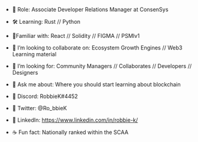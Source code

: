 
- 🔭 Role: Associate Developer Relations Manager at ConsenSys
- 🛠 Learning: Rust // Python
- 🤹‍Familiar with: React // Solidity // FIGMA // PSMlv1
- 🏓 I’m looking to collaborate on: Ecosystem Growth Engines // Web3 Learning material 
- 🔮 I’m looking for: Community Managers // Collaborates // Developers // Designers 
- 💬 Ask me about: Where you should start learning about blockchain
- 🍜 Discord: RobbieK#4452
- 🍜 Twitter: @Ro_bbieK
- 🍜 LinkedIn: https://www.linkedin.com/in/robbie-k/

- ☕ Fun fact: Nationally ranked within the SCAA 

